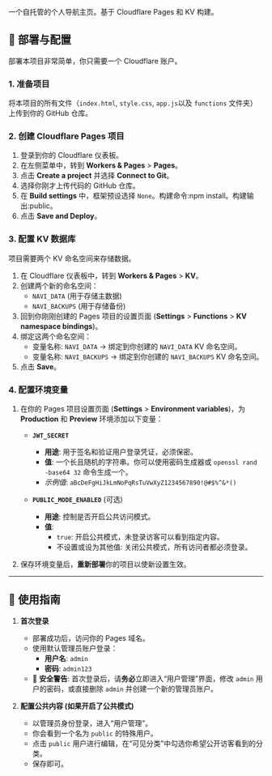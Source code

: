 一个自托管的个人导航主页。基于 Cloudflare Pages 和 KV 构建。



## 🚀 部署与配置

部署本项目非常简单，你只需要一个 Cloudflare 账户。

### 1. 准备项目

将本项目的所有文件（`index.html`, `style.css`, `app.js`以及 `functions` 文件夹）上传到你的 GitHub 仓库。

### 2. 创建 Cloudflare Pages 项目

1.  登录到你的 Cloudflare 仪表板。
2.  在左侧菜单中，转到 **Workers & Pages** > **Pages**。
3.  点击 **Create a project** 并选择 **Connect to Git**。
4.  选择你刚才上传代码的 GitHub 仓库。
5.  在 **Build settings** 中，框架预设选择 `None`。构建命令:npm install。构建输出:public。
6.  点击 **Save and Deploy**。

### 3. 配置 KV 数据库

项目需要两个 KV 命名空间来存储数据。

1.  在 Cloudflare 仪表板中，转到 **Workers & Pages** > **KV**。
2.  创建两个新的命名空间：
    * `NAVI_DATA` (用于存储主数据)
    * `NAVI_BACKUPS` (用于存储备份)
3.  回到你刚刚创建的 Pages 项目的设置页面 (**Settings** > **Functions** > **KV namespace bindings**)。
4.  绑定这两个命名空间：
    * 变量名称: `NAVI_DATA` → 绑定到你创建的 `NAVI_DATA` KV 命名空间。
    * 变量名称: `NAVI_BACKUPS` → 绑定到你创建的 `NAVI_BACKUPS` KV 命名空间。
5.  点击 **Save**。

### 4. 配置环境变量

1.  在你的 Pages 项目设置页面 (**Settings** > **Environment variables**)，为 **Production** 和 **Preview** 环境添加以下变量：

    * **`JWT_SECRET`**
        * **用途**: 用于签名和验证用户登录凭证，必须保密。
        * **值**: 一个长且随机的字符串。你可以使用密码生成器或 `openssl rand -base64 32` 命令生成一个。
        * *示例值*: `aBcDeFgHiJkLmNoPqRsTuVwXyZ1234567890!@#$%^&*()`

    * **`PUBLIC_MODE_ENABLED`** (可选)
        * **用途**: 控制是否开启公共访问模式。
        * **值**:
            * `true`: 开启公共模式，未登录访客可以看到指定内容。
            * 不设置或设为其他值: 关闭公共模式，所有访问者都必须登录。

2.  保存环境变量后，**重新部署**你的项目以使新设置生效。

---

## 📖 使用指南

1.  **首次登录**
    * 部署成功后，访问你的 Pages 域名。
    * 使用默认管理员账户登录：
        * **用户名**: `admin`
        * **密码**: `admin123`
    * 🚨 **安全警告**: 首次登录后，请**务必**立即进入“用户管理”界面，修改 `admin` 用户的密码，或直接删除 `admin` 并创建一个新的管理员账户。

2.  **配置公共内容 (如果开启了公共模式)**
    * 以管理员身份登录，进入“用户管理”。
    * 你会看到一个名为 `public` 的特殊用户。
    * 点击 `public` 用户进行编辑，在“可见分类”中勾选你希望公开访客看到的分类。
    * 保存即可。
